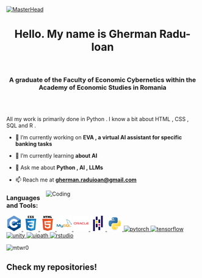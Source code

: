 [![MasterHead](https://media2.giphy.com/media/v1.Y2lkPTc5MGI3NjExcXlweGY1dTlucWZmZmNwd3B5Ym9xZnhrNHM3OHI4NDF6bzZzM3U4eCZlcD12MV9pbnRlcm5hbF9naWZfYnlfaWQmY3Q9Zw/coxQHKASG60HrHtvkt/giphy.webp)](https://github.com/mTwR0)
<h1 align="center">Hello. My name is Gherman Radu-Ioan</h1>
<br>
<h3 align="center">A graduate of the Faculty of Economic Cybernetics within the Academy of Economic Studies in Romania</h3>
<br><br>

All my work is primarily done in Python . 
I know a bit about HTML , CSS , SQL and R .


- 🔭 I’m currently working on **EVA , a virtual AI assistant for specific banking tasks**

- 🌱 I’m currently learning **about AI**

- 💬 Ask me about **Python , AI , LLMs**

- 📫 Reach me at **gherman.raduioan@gmail.com**

<img align="right" alt="Coding" width="400" src="https://upload.wikimedia.org/wikipedia/commons/6/6f/Programming123najra.gif">

<p align="left">
</p>

<h3 align="left">Languages and Tools:</h3>
<p align="left"> <a href="https://www.w3schools.com/cpp/" target="_blank" rel="noreferrer"> <img src="https://raw.githubusercontent.com/devicons/devicon/master/icons/cplusplus/cplusplus-original.svg" alt="cplusplus" width="40" height="40"/> </a> <a href="https://www.w3schools.com/css/" target="_blank" rel="noreferrer"> <img src="https://raw.githubusercontent.com/devicons/devicon/master/icons/css3/css3-original-wordmark.svg" alt="css3" width="40" height="40"/> </a> <a href="https://www.w3.org/html/" target="_blank" rel="noreferrer"> <img src="https://raw.githubusercontent.com/devicons/devicon/master/icons/html5/html5-original-wordmark.svg" alt="html5" width="40" height="40"/> </a> <a href="https://www.mysql.com/" target="_blank" rel="noreferrer"> <img src="https://raw.githubusercontent.com/devicons/devicon/master/icons/mysql/mysql-original-wordmark.svg" alt="mysql" width="40" height="40"/> </a> <a href="https://www.oracle.com/" target="_blank" rel="noreferrer"> <img src="https://raw.githubusercontent.com/devicons/devicon/master/icons/oracle/oracle-original.svg" alt="oracle" width="40" height="40"/> </a> <a href="https://pandas.pydata.org/" target="_blank" rel="noreferrer"> <img src="https://raw.githubusercontent.com/devicons/devicon/2ae2a900d2f041da66e950e4d48052658d850630/icons/pandas/pandas-original.svg" alt="pandas" width="40" height="40"/> </a> <a href="https://www.python.org" target="_blank" rel="noreferrer"> <img src="https://raw.githubusercontent.com/devicons/devicon/master/icons/python/python-original.svg" alt="python" width="40" height="40"/> </a> <a href="https://pytorch.org/" target="_blank" rel="noreferrer"> <img src="https://www.vectorlogo.zone/logos/pytorch/pytorch-icon.svg" alt="pytorch" width="40" height="40"/> </a> <a href="https://www.tensorflow.org" target="_blank" rel="noreferrer"> <img src="https://www.vectorlogo.zone/logos/tensorflow/tensorflow-icon.svg" alt="tensorflow" width="40" height="40"/> </a> <a href="https://unity.com/" target="_blank" rel="noreferrer"> <img src="https://www.vectorlogo.zone/logos/unity3d/unity3d-icon.svg" alt="unity" width="40" height="40"/> </a> 
<a href="https://www.uipath.com" target="_blank" rel="noreferrer"> <img src="https://encrypted-tbn0.gstatic.com/images?q=tbn:ANd9GcRBHHe9huZwqboWR4BJn9fpxtz3WV2-0TXxDQ&s" alt="uipath" width="40" height="40"/> </a>
<a href="https://www.r-studio.com" target="_blank" rel="noreferrer"> <img src="https://blogs.swarthmore.edu/its/wp-content/uploads/2017/06/R_logo-1.png" alt="rstudio" width="40" height="40"/> </a>
</p>

<p><img align="center" src="https://github-readme-stats.vercel.app/api/top-langs?username=mtwr0&show_icons=true&locale=en&layout=compact" alt="mtwr0" /></p>


## Check my repositories!
